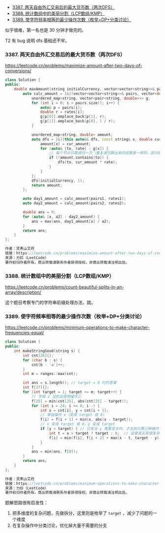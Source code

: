 <!-- @import "[TOC]" {cmd="toc" depthFrom=1 depthTo=6 orderedList=false} -->

<!-- code_chunk_output -->

- [3387. 两天自由外汇交易后的最大货币数（两次DFS）](#3387-两天自由外汇交易后的最大货币数两次dfs)
- [3388. 统计数组中的美丽分割（LCP数组/KMP）](#3388-统计数组中的美丽分割lcp数组kmp)
- [3389. 使字符频率相等的最少操作次数（枚举+DP+分类讨论）](#3389-使字符频率相等的最少操作次数枚举dp分类讨论)

<!-- /code_chunk_output -->

似乎很难，第一名也是 30 分钟才做完的。

T2 有 bug 说明 dfs 基础还不牢。

### 3387. 两天自由外汇交易后的最大货币数（两次DFS）

https://leetcode.cn/problems/maximize-amount-after-two-days-of-conversions/

```cpp
class Solution {
public:
    double maxAmount(string initialCurrency, vector<vector<string>>& pairs1, vector<double>& rates1, vector<vector<string>>& pairs2, vector<double>& rates2) {
        auto calc_amount = [&](vector<vector<string>>& pairs, vector<double>& rates) {
            unordered_map<string, vector<pair<string, double>>> g;
            for (int i = 0; i < pairs.size(); i++) {
                auto& p = pairs[i];
                double r = rates[i];
                g[p[0]].emplace_back(p[1], r);
                g[p[1]].emplace_back(p[0], 1 / r);
            }

            unordered_map<string, double> amount;
            auto dfs = [&](this auto&& dfs, const string& x, double cur_amount) -> void {
                amount[x] = cur_amount;
                for (auto& [to, rate] : g[x]) {
                    // 每个节点只需递归一次（重复递归算出来的结果是一样的，因为题目保证汇率没有矛盾）
                    if (!amount.contains(to)) {
                        dfs(to, cur_amount * rate);
                    }
                }
            };
            dfs(initialCurrency, 1);
            return amount;
        };

        auto day1_amount = calc_amount(pairs1, rates1);
        auto day2_amount = calc_amount(pairs2, rates2);

        double ans = 0;
        for (auto& [x, a2] : day2_amount) {
            ans = max(ans, day1_amount[x] / a2);
        }
        return ans;
    }
};

作者：灵茶山艾府
链接：https://leetcode.cn/problems/maximize-amount-after-two-days-of-conversions/solutions/3020665/jian-tu-zi-ding-xiang-xia-dfspythonjavac-um05/
来源：力扣（LeetCode）
著作权归作者所有。商业转载请联系作者获得授权，非商业转载请注明出处。
```

### 3388. 统计数组中的美丽分割（LCP数组/KMP）

https://leetcode.cn/problems/count-beautiful-splits-in-an-array/description/

这个题目考察专门的字符串前缀处理办法，跳。

### 3389. 使字符频率相等的最少操作次数（枚举+DP+分类讨论）

https://leetcode.cn/problems/minimum-operations-to-make-character-frequencies-equal/

```cpp
class Solution {
public:
    int makeStringGood(string s) {
        int cnt[26]{};
        for (char b : s) {
            cnt[b - 'a']++;
        }
        int m = ranges::max(cnt);

        int ans = s.length(); // target = 0 时的答案
        int f[27]{};
        for (int target = 1; target <= m; target++) {
            // 字母 z 没机会使用操作三
            f[25] = min(cnt[25], abs(cnt[25] - target));
            for (int i = 24; i >= 0; i--) {
                int x = cnt[i], y = cnt[i + 1];
                // 单独操作 x（变成 target 或 0）
                f[i] = f[i + 1] + min(x, abs(x - target));
                // x 变成 target 或 0，y 变成 target
                if (y < target) { // 只有当 y 需要变大时，才去执行第三种操作
                    int t = x > target ? target : 0;  // 这里其实是很复杂情况的分类讨论结果，直接思考会比较困难
                    f[i] = min(f[i], f[i + 2] + max(x - t, target - y));
                }
            }
            ans = min(ans, f[0]);
        }
        return ans;
    }
};

作者：灵茶山艾府
链接：https://leetcode.cn/problems/minimum-operations-to-make-character-frequencies-equal/solutions/3020630/mei-ju-dpfen-lei-tao-lun-pythonjavacgo-b-ahfn/
来源：力扣（LeetCode）
著作权归作者所有。商业转载请联系作者获得授权，非商业转载请注明出处。
```

题解思路很有启发性：
1. 把多维度的复杂问题，先做拆分，这里则是枚举了 `target` ，减少了问题的一个维度
2. 在复杂操作中分类讨论，优化掉大量不需要的分支
